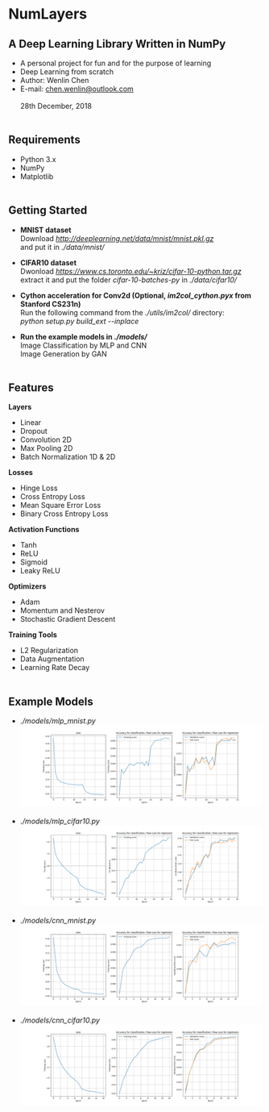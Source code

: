 NumLayers
====

A Deep Learning Library Written in NumPy
----
- A personal project for fun and for the purpose of learning <br>
- Deep Learning from scratch
- Author: Wenlin Chen <br>
- E-mail: chen.wenlin@outlook.com <br><br>
28th December, 2018 <br><br>

Requirements
----
- Python 3.x<br>
- NumPy<br>
- Matplotlib<br><br>

Getting Started
----
- **MNIST dataset**<br>
Download *http://deeplearning.net/data/mnist/mnist.pkl.gz* <br>
and put it in *./data/mnist/* <br>

- **CIFAR10 dataset**<br> 
Dwonload *https://www.cs.toronto.edu/~kriz/cifar-10-python.tar.gz* <br>
extract it and put the folder *cifar-10-batches-py* in *./data/cifar10/*<br>

- **Cython acceleration for Conv2d (Optional, *im2col_cython.pyx* from Stanford CS231n)**<br>
Run the following command from the *./utils/im2col/* directory:<br>
*python setup.py build_ext --inplace*<br>

- **Run the example models in *./models/*<br>**
Image Classification by MLP and CNN<br>
Image Generation by GAN<br><br>

Features
----
**Layers**<br>
- Linear<br>
- Dropout<br>
- Convolution 2D<br>
- Max Pooling 2D<br>
- Batch Normalization 1D & 2D<br>

**Losses**<br>
- Hinge Loss<br>
- Cross Entropy Loss<br>
- Mean Square Error Loss<br>
- Binary Cross Entropy Loss<br>

**Activation Functions**<br> 
- Tanh<br>
- ReLU<br>
- Sigmoid<br>
- Leaky ReLU<br>

**Optimizers**<br>
- Adam<br>
- Momentum and Nesterov<br>
- Stochastic Gradient Descent<br>

**Training Tools**<br>
- L2 Regularization<br>
- Data Augmentation<br>
- Learning Rate Decay<br><br>

Example Models
----
- *./models/mlp_mnist.py*<br>
![MLP for MNIST training curve](https://github.com/Wenlin-Chen/NumLayers/blob/master/logs/mlp_mnist.png)<br><br>
- *./models/mlp_cifar10.py*<br>
![MLP for CIFAR10 training curve](https://github.com/Wenlin-Chen/NumLayers/blob/master/logs/mlp_cifar10.png)<br><br>
- *./models/cnn_mnist.py*<br>
![CNN for MNIST training curve](https://github.com/Wenlin-Chen/NumLayers/blob/master/logs/cnn_mnist.png)<br><br>
- *./models/cnn_cifar10.py*<br>
![CNN for CIFAR10 training curve](https://github.com/Wenlin-Chen/NumLayers/blob/master/logs/cnn_cifar10.png)<br><br>